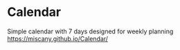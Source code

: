 # Calendar
Simple calendar  with 7 days designed for weekly planning
https://miscany.github.io/Calendar/
